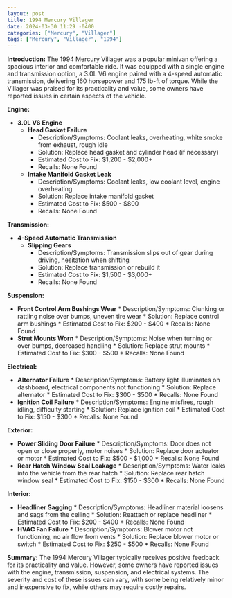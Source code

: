 ```yaml
---
layout: post
title: 1994 Mercury Villager
date: 2024-03-30 11:29 -0400
categories: ["Mercury", "Villager"]
tags: ["Mercury", "Villager", "1994"]
---
```

**Introduction:**
The 1994 Mercury Villager was a popular minivan offering a spacious interior and comfortable ride. It was equipped with a single engine and transmission option, a 3.0L V6 engine paired with a 4-speed automatic transmission, delivering 160 horsepower and 175 lb-ft of torque. While the Villager was praised for its practicality and value, some owners have reported issues in certain aspects of the vehicle.

**Engine:**
* **3.0L V6 Engine**
    * **Head Gasket Failure**
        * Description/Symptoms: Coolant leaks, overheating, white smoke from exhaust, rough idle
        * Solution: Replace head gasket and cylinder head (if necessary)
        * Estimated Cost to Fix: $1,200 - $2,000+
        * Recalls: None Found
    * **Intake Manifold Gasket Leak**
        * Description/Symptoms: Coolant leaks, low coolant level, engine overheating
        * Solution: Replace intake manifold gasket
        * Estimated Cost to Fix: $500 - $800
        * Recalls: None Found

**Transmission:**
* **4-Speed Automatic Transmission**
    * **Slipping Gears**
        * Description/Symptoms: Transmission slips out of gear during driving, hesitation when shifting
        * Solution: Replace transmission or rebuild it
        * Estimated Cost to Fix: $1,500 - $3,000+
        * Recalls: None Found

**Suspension:**
* **Front Control Arm Bushings Wear**
        * Description/Symptoms: Clunking or rattling noise over bumps, uneven tire wear
        * Solution: Replace control arm bushings
        * Estimated Cost to Fix: $200 - $400
        * Recalls: None Found
* **Strut Mounts Worn**
        * Description/Symptoms: Noise when turning or over bumps, decreased handling
        * Solution: Replace strut mounts
        * Estimated Cost to Fix: $300 - $500
        * Recalls: None Found

**Electrical:**
* **Alternator Failure**
        * Description/Symptoms: Battery light illuminates on dashboard, electrical components not functioning
        * Solution: Replace alternator
        * Estimated Cost to Fix: $300 - $500
        * Recalls: None Found
* **Ignition Coil Failure**
        * Description/Symptoms: Engine misfires, rough idling, difficulty starting
        * Solution: Replace ignition coil
        * Estimated Cost to Fix: $150 - $300
        * Recalls: None Found

**Exterior:**
* **Power Sliding Door Failure**
        * Description/Symptoms: Door does not open or close properly, motor noises
        * Solution: Replace door actuator or motor
        * Estimated Cost to Fix: $500 - $1,000
        * Recalls: None Found
* **Rear Hatch Window Seal Leakage**
        * Description/Symptoms: Water leaks into the vehicle from the rear hatch
        * Solution: Replace rear hatch window seal
        * Estimated Cost to Fix: $150 - $300
        * Recalls: None Found

**Interior:**
* **Headliner Sagging**
        * Description/Symptoms: Headliner material loosens and sags from the ceiling
        * Solution: Reattach or replace headliner
        * Estimated Cost to Fix: $200 - $400
        * Recalls: None Found
* **HVAC Fan Failure**
        * Description/Symptoms: Blower motor not functioning, no air flow from vents
        * Solution: Replace blower motor or switch
        * Estimated Cost to Fix: $250 - $500
        * Recalls: None Found

**Summary:**
The 1994 Mercury Villager typically receives positive feedback for its practicality and value. However, some owners have reported issues with the engine, transmission, suspension, and electrical systems. The severity and cost of these issues can vary, with some being relatively minor and inexpensive to fix, while others may require costly repairs.
